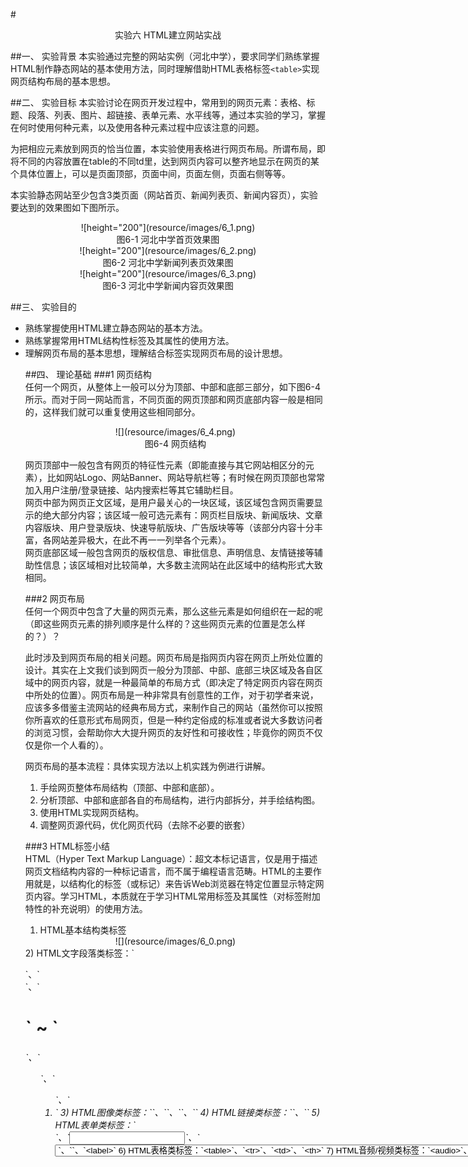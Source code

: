 #<center>实验六 HTML建立网站实战</center>

##一、	实验背景
 本实验通过完整的网站实例（河北中学），要求同学们熟练掌握HTML制作静态网站的基本使用方法，同时理解借助HTML表格标签`<table>`实现网页结构布局的基本思想。
 
##二、	实验目标
本实验讨论在网页开发过程中，常用到的网页元素：表格、标题、段落、列表、图片、超链接、表单元素、水平线等，通过本实验的学习，掌握在何时使用何种元素，以及使用各种元素过程中应该注意的问题。  

为把相应元素放到网页的恰当位置，本实验使用表格进行网页布局。所谓布局，即将不同的内容放置在table的不同td里，达到网页内容可以整齐地显示在网页的某个具体位置上，可以是页面顶部，页面中间，页面左侧，页面右侧等等。  

本实验静态网站至少包含3类页面（网站首页、新闻列表页、新闻内容页），实验要达到的效果图如下图所示。
  
<center>![height="200"](resource/images/6_1.png)</center>  
<center>图6-1 河北中学首页效果图</center>  
<center>![height="200"](resource/images/6_2.png)</center>  
<center>图6-2 河北中学新闻列表页效果图</center>     
<center>![height="200"](resource/images/6_3.png)</center>  
<center>图6-3 河北中学新闻内容页效果图</center> 

##三、	实验目的 
+ 熟练掌握使用HTML建立静态网站的基本方法。
+ 熟练掌握常用HTML结构性标签及其属性的使用方法。
+ 理解网页布局的基本思想，理解结合<table>标签实现网页布局的设计思想。  

##四、	理论基础 
###1	网页结构  
任何一个网页，从整体上一般可以分为顶部、中部和底部三部分，如下图6-4所示。而对于同一网站而言，不同页面的网页顶部和网页底部内容一般是相同的，这样我们就可以重复使用这些相同部分。  

  <center>![](resource/images/6_4.png)</center>  
  <center>图6-4 网页结构</center>  
  
网页顶部中一般包含有网页的特征性元素（即能直接与其它网站相区分的元素），比如网站Logo、网站Banner、网站导航栏等；有时候在网页顶部也常常加入用户注册/登录链接、站内搜索栏等其它辅助栏目。  
网页中部为网页正文区域，是用户最关心的一块区域，该区域包含网页需要显示的绝大部分内容；该区域一般可选元素有：网页栏目版块、新闻版块、文章内容版块、用户登录版块、快速导航版块、广告版块等等（该部分内容十分丰富，各网站差异极大，在此不再一一列举各个元素）。  
网页底部区域一般包含网页的版权信息、审批信息、声明信息、友情链接等辅助性信息；该区域相对比较简单，大多数主流网站在此区域中的结构形式大致相同。   
  
###2	网页布局  
任何一个网页中包含了大量的网页元素，那么这些元素是如何组织在一起的呢（即这些网页元素的排列顺序是什么样的？这些网页元素的位置是怎么样的？）？  

此时涉及到网页布局的相关问题。网页布局是指网页内容在网页上所处位置的设计。其实在上文我们谈到网页一般分为顶部、中部、底部三块区域及各自区域中的网页内容，就是一种最简单的布局方式（即决定了特定网页内容在网页中所处的位置）。网页布局是一种非常具有创意性的工作，对于初学者来说，应该多多借鉴主流网站的经典布局方式，来制作自己的网站（虽然你可以按照你所喜欢的任意形式布局网页，但是一种约定俗成的标准或者说大多数访问者的浏览习惯，会帮助你大大提升网页的友好性和可接收性；毕竟你的网页不仅仅是你一个人看的）。 
 
网页布局的基本流程：具体实现方法以上机实践为例进行讲解。  

1)	手绘网页整体布局结构（顶部、中部和底部）。  
2)	分析顶部、中部和底部各自的布局结构，进行内部拆分，并手绘结构图。  
3)	使用HTML实现网页结构。  
4)	调整网页源代码，优化网页代码（去除不必要的嵌套）   
  
###3  HTML标签小结  
HTML（Hyper Text Markup Language）：超文本标记语言，仅是用于描述网页文档结构内容的一种标记语言，而不属于编程语言范畴。HTML的主要作用就是，以结构化的标签（或标记）来告诉Web浏览器在特定位置显示特定网页内容。学习HTML，本质就在于学习HTML常用标签及其属性（对标签附加特性的补充说明）的使用方法。  
1)	HTML基本结构类标签
  
  <center>![](resource/images/6_0.png)</center>  
2)	HTML文字段落类标签：`<p>`、`<br/>`、`<h1>` ~ `<h6>`、`<ul>`、`<ol>`、`<li>`  
3)	HTML图像类标签：`<img/>`、`<map>`、`<area/>`、`<canvas>`   
4)	HTML链接类标签：`<a>`、`<link/>`  
5)	HTML表单类标签：`<form>`、`<input/>`、`<select>`、`<option>`、`<textarea>`、`<label>`    
6)	HTML表格类标签：`<table>`、`<tr>`、`<td>`、`<th>`  
7)	HTML音频/视频类标签：`<audio>`、`<video>`  
8)	HTML框架类标签：`<frame>`、`<frameset>`、`<iframe>`    
9)	HTML样式相关标签：`<strong>`、`<em>`、`<big>`、`<small>`、`<sup>`、`<sub>`、`<font>`  
 
##五、	实验步骤   
###步骤一  建立网站目录结构
在lab5目录下，建立images文件夹（包含网站中所使用的图片）,同时建立3个html文件（index.html、list.html、content.html），如下图6-5所示。  

  <center>![](resource/images/6_5.png)</center>  
  <center>图6-5 网站目录结构</center>  
###步骤二  首页添加网页布局结构
由于“河北中学”网站中这三类页面具有相同的网页顶部、网页中部和网页底部结构，首先从整体上把网页划分成上、中、下三部分。在index.html文件中，建立该三部分的结构性代码（借助表格标签的三行来实现），示例代码如下所示。  
  
  <center>![](resource/images/6_00.png)</center>  
###步骤三  设置网页顶部代码 
页头部分主要有背景图片和导航栏组成，这些网页元素应该位于表格中进行布局排列。导航栏的构成比较简单，直接使用`<a>`标签即可（注意：超链接的地址统一设置为content.html）；背景图片的设置比较复杂，因为该背景图效果是由images文件夹中的bg.gif和banner.jpg两个图片文件组成的。  
补充网页顶部需要注意的一些样式信息：超链接的字体颜色是white，可以借助`<font>`标签实现；bg.gif图片铺满整个屏幕（100%），banner.jpg图片占据整个屏幕的60%且居中显示；导航栏部分高度大概是75px。  
###步骤四  设置网页底部代码
网页底部代码比较简单，只需要注意两点样式信息：文字颜色为white；网页底部使用背景图片foot_bg.gif填充。  
###步骤五  设置index.html网页中部内容
1)	首先index.html页面网页中部从上到下又可以划分为3部分，所以可以再次借助表格的3行来实现结构，如下图6-6所示。  

  <center>![](resource/images/6_6.png)</center>  
  <center>图6-6 index.html页面中部结构</center>  
  
2)	现在开始分析上部代码结构。按照布局的基本思想，又可以把其分为左、中、右三部分组成，而这三部分可以由1行3列的表格支撑。该部分网页元素主要有超链接、图片、列表等组成，需要注意的问题主要有以下几个：第一，左、中、右三部分的宽度比较分别是25%、55%和20%；新闻列表中所有超链接的链接地址均指向content.html页面；“河中新闻”图片右上角的“more”使用图像热区实现，其中热区核心代码如下所示。   

  <center>![](resource/images/6_000.png)</center>
3)	接下来分析中部分代码结构。该部分代码比较复杂，首先通过效果图对该部分进行划分，如下图6-7所示。  

  <center>![](resource/images/6_7.png)</center>  
  <center>图6-7 index.html中部之中部结构</center>  
通过图6-7可以发现该部分网页整体是由一个2行4列的表格组成的，其中第一行的两个单元格要分别跨列显示（colspan）；另外，“河中教研网”和“河中德育网”分别使用了图像热区，其热区坐标如下所示。  
  
  <center>![](resource/images/6_0000.png)</center>  
  
4)	最后处理最下方部分，该部分结构比较简单，直接由1行4列的表格组成，其中注意最左侧大图片是由4个热区组成，其坐标示例代码如下所示。  

  <center>![](resource/images/6_00000.png)</center>
###步骤六  设置list.html网页中部内容
list.html页面整体结构由1行2列的表格组成，其中左侧占据25%宽度，右侧占据75%宽度。
此页面内容比较简单，强调两个注意问题，其它问题不再赘述。第一，“学校概况”和“所获荣誉”下方通过水平分割线与其它元素分割；第二，分页码部分由1行8列的表格组成。
###步骤七  设置content.html网页中部内容
content.html页面结构基本和list.html页面结构相似，不再详细展开讨论。注意：左侧内容区域占据70%宽度，右侧列表区域占据30%宽度；另外，“上一篇”和“下一篇”新闻部分可以直接使用空格（&nbsp;）分开，不需要再划分表格结构。

##六、	实验作业（完成并提交）

##七、	推荐阅读
网站前端开发规范          http://www.111cn.net/cssdiv/css/57963.htm  
Table与div布局        http://wenku.baidu.com/link?url=UL-hi2_mGChJa1-C_afK02MXY0plHySYtbDKx29CkgjMuseX0CRavmMAkJ0YspuCuS__SlWynW8PeY2O2Gu-Znf1FUEFhQE91Rjyqlfz5sy

